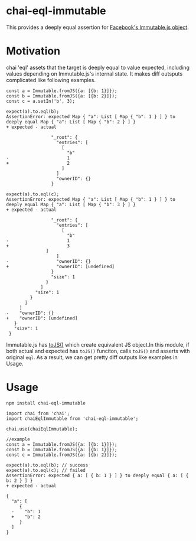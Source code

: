 # chai-eql-immutable

This provides a deeply equal assertion for [Facebook's Immutable.js object](https://facebook.github.io/immutable-js).

# Motivation
chai 'eql' assets that the target is deeply equal to value expected, including values depending on Immutable.js's internal state.
It makes diff outsputs complicated like following examples.

```
const a = Immutable.fromJS({a: [{b: 1}]});
const b = Immutable.fromJS({a: [{b: 2}]});
const c = a.setIn('b', 3);

expect(a).to.eql(b);
AssertionError: expected Map { "a": List [ Map { "b": 1 } ] } to deeply equal Map { "a": List [ Map { "b": 2 } ] }
+ expected - actual

                 "_root": {
                   "entries": [
                     [
                       "b"
-                      1
+                      2
                     ]
                   ]
                   "ownerID": {}
                 }

expect(a).to.eql(c);
AssertionError: expected Map { "a": List [ Map { "b": 1 } ] } to deeply equal Map { "a": List [ Map { "b": 3 } ] }
+ expected - actual

                 "_root": {
                   "entries": [
                     [
                       "b"
-                      1
+                      3
               ]
                   ]
-                  "ownerID": {}
+                  "ownerID": [undefined]
                 }
                 "size": 1
               }
             ]
           "size": 1
         }
       ]
     ]
-    "ownerID": {}
+    "ownerID": [undefined]
   }
   "size": 1
 }
```

Immutable.js has [toJS()](http://facebook.github.io/immutable-js/docs/#/Iterable/toJS) which create equivalent JS object.In this module, if both actual and expected has `toJS()` funciton, calls `toJS()` and asserts with original `eql`. As a result, we can get pretty diff outputs like examples in Usage.

# Usage
```
npm install chai-eql-immutable
```

```
import chai from 'chai';
import chaiEqlImmutable from 'chai-eql-immutable';

chai.use(chaiEqlImmutable);
```

```
//example
const a = Immutable.fromJS({a: [{b: 1}]});
const b = Immutable.fromJS({a: [{b: 1}]});
const c = Immutable.fromJS({a: [{b: 2}]});

expect(a).to.eql(b); // success
expect(a).to.eql(c); // failed
AssertionError: expected { a: [ { b: 1 } ] } to deeply equal { a: [ { b: 2 } ] }
+ expected - actual

{
  "a": [
     {
  -    "b": 1
  +    "b": 2
     }
  ]
}
```
